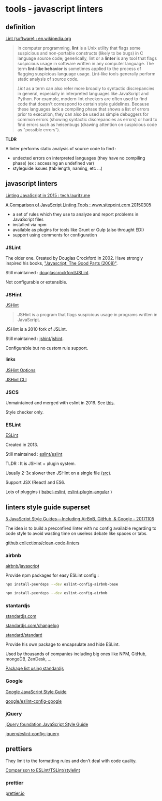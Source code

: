 
# tools - javascript linters

## definition

[Lint (software) : en.wikipedia.org](https://en.wikipedia.org/wiki/Lint_(software))

> In computer programming, **lint** is a Unix utility that flags some suspicious and non-portable constructs (likely to be bugs) in C language source code; generically, lint or a **linter** is any tool that flags suspicious usage in software written in any computer language. The term **lint-like behavior** is sometimes applied to the process of flagging suspicious language usage. Lint-like tools generally perform static analysis of source code.
> 
> *Lint* as a term can also refer more broadly to syntactic discrepancies in general, especially in interpreted languages like JavaScript and Python. For example, modern lint checkers are often used to find code that doesn't correspond to certain style guidelines. Because these languages lack a compiling phase that shows a list of errors prior to execution, they can also be used as simple debuggers for common errors (showing syntactic discrepancies as errors) or hard to find errors such as heisenbugs (drawing attention on suspicious code as "possible errors").

**TLDR**

A linter performs static analysis of source code to find :

- undected errors on interpreted languages (they have no compiling phase) (ex : accessing an undefined var)
- styleguide issues (tab length, naming, etc ...)

## javascript linters

[Linting JavaScript in 2015 : tech.lauritz.me](http://tech.lauritz.me/linting-javascript-in-2015/)

[A Comparison of JavaScript Linting Tools : www.sitepoint.com 20150305](https://www.sitepoint.com/comparison-javascript-linting-tools/)

- a set of rules which they use to analyze and report problems in JavaScript files
- installed via npm
- available as plugins for tools like Grunt or Gulp (also throught EDI)
- support using comments for configuration

### JSLint

The older one. Created by Douglas Crockford in 2002. Have strongly inspired his books, ["Javascript: The Good Parts (2008)"](https://www.amazon.fr/Javascript-Good-Parts-D-Crockford/dp/0596517742).

Still maintained : [douglascrockford/JSLint](https://github.com/douglascrockford/JSLint).

Not configurable or extensible.

### JSHint

[JSHint](http://jshint.com)

> JSHint is a program that flags suspicious usage in programs written in JavaScript.

JSHint is a 2010 fork of JSLint.

Still maintained : [jshint/jshint](https://github.com/jshint/jshint/).

Configurable but no custom rule support.

#### links

[JSHint Options](http://jshint.com/docs/options/)

[JSHint CLI](http://jshint.com/docs/cli/)

### JSCS

Unmaintained and merged with eslint in 2016. See [this](https://medium.com/@markelog/jscs-end-of-the-line-bc9bf0b3fdb2).

Style checker only.

### ESLint

[ESLint](http://eslint.org/)

Created in 2013.

Still maintained : [eslint/eslint](https://github.com/eslint/eslint)

TLDR : It is JSHint + plugin system.

Usually 2-3x slower then JSHint on a single file [(src)](https://github.com/eslint/eslint#how-does-eslint-performance-compare-to-jshint).

Support JSX (React) and ES6.

Lots of pluggins ( [babel-eslint](https://github.com/babel/babel-eslint), [eslint-plugin-angular](https://github.com/Gillespie59/eslint-plugin-angular) )

## linters style guide superset

[5 JavaScript Style Guides — Including AirBnB, GitHub, & Google - 20171105](https://codeburst.io/5-javascript-style-guides-including-airbnb-github-google-88cbc6b2b7aa)

The idea is to build a preconfired linter with no config available regarding to code style to avoid wasting time on useless debate like spaces or tabs.

[github collections/clean-code-linters](https://github.com/collections/clean-code-linters)

### airbnb

[airbnb/javascript](https://github.com/airbnb/javascript)

Provide npm packages for easy ESLint config :

```bash
npx install-peerdeps --dev eslint-config-airbnb-base
```

```bash
npx install-peerdeps --dev eslint-config-airbnb
```

### stantardjs

[standardjs.com](https://standardjs.com/)

[standardjs.com/changelog](https://standardjs.com/changelog.html)

[standard/standard](https://github.com/standard/standard)

Provide his own package to encapsulate and hide ESLint.

Used by thousands of companies including big ones like NPM, GitHub, mongoDB, ZenDesk, ...

[Package list using standardjs](https://raw.githubusercontent.com/standard/standard-packages/master/all.json)

### Google

[Google JavaScript Style Guide](https://google.github.io/styleguide/jsguide.html)

[google/eslint-config-google](https://github.com/google/eslint-config-google)

### jQuery

[jQuery foundation JavaScript Style Guide](https://contribute.jquery.org/style-guide/js/)

[jquery/eslint-config-jquery](https://github.com/jquery/eslint-config-jquery)

## prettiers

They limit to the formatting rules and don't deal with code quality.

[Comparison to ESLint/TSLint/stylelint](https://prettier.io/docs/en/comparison.html)

### prettier

[prettier.io](https://github.com/prettier/prettier)
